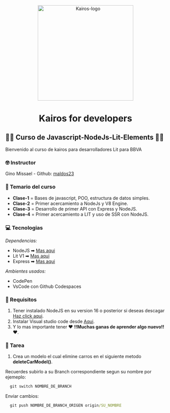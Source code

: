 <div style="text-align: center; width: 100%">
  <img src="https://www.kairosds.com/assets/images/logo-k.svg" alt="Kairos-logo" width="300px" />
  <h1 style="font-wight: bold;">Kairos for developers</h1>
</div>

## 🌈🌈 Curso de Javascript-NodeJs-Lit-Elements 🌈🌈
 
Bienvenido al curso de kairos para desarrolladores Lit para BBVA
### 🤓 Instructor

Gino Missael - Github: [maldos23](https://github.com/maldos23)

### 🧾 Temario del curso

- **Clase-1** = Bases de javascript, POO, estructura de datos simples.
- **Clase-2** = Primer acercamiento a NodeJs y V8 Engine.
- **Clase-3** = Desarrollo de primer API con Express y NodeJS.
- **Clase-4** = Primer acercamiento a LIT y uso de SSR con NodeJS.

### 💻 Tecnologias

_Dependencias:_

 - NodeJS ➡ [Mas aqui](https://nodejs.org/es/)
 - Lit V1 ➡ [Mas aqui](https://lit.dev/)
 - Express ➡ [Mas aqui](https://expressjs.com/es/)

_Ambientes usados:_

- CodePen
- VsCode con Github Codespaces

### 📌 Requisitos

1. Tener instalado NodeJS en su version 16 o posterior si deseas descagar [Haz click aqui](https://nodejs.org/es/download/).
2. Instalar Visual studio code desde [Aqui](https://code.visualstudio.com/download).
3. Y lo mas importante tener ❤ **!!Muchas ganas de aprender algo nuevo!!** ❤.

### 📝 Tarea
  1. Crea un modelo el cual elimine carros en el siguiente metodo __deleteCarModel()__.
  
  Recuerdes subirlo a su Branch correspondiente segun su nombre por ejemeplo:
  ```cmd
    git switch NOMBRE_DE_BRANCH
  ```
  
  Enviar cambios:
  ```cmd
    git push NOMBRE_DE_BRANCH_ORIGEN origin/SU_NOMBRE
  ```
